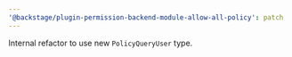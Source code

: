```yaml
---
'@backstage/plugin-permission-backend-module-allow-all-policy': patch
---
```


Internal refactor to use new `PolicyQueryUser` type.
